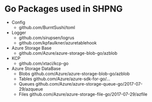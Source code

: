 # Go Packages used in SHPNG
* Config
    * github.com/BurntSushi/toml
* Logger
    * github.com/sirupsen/logrus
    * github.com/kpfaulkner/azuretablehook
* Azure Storage Base
    * github.com/Azure/azure-storage-blob-go/azblob
* KCP
    * github.com/xtaci/kcp-go
* Azure Storage DataBase
    * Blobs github.com/Azure/azure-storage-blob-go/azblob
    * Tables github.com/Azure/azure-sdk-for-go/...
    * Queues github.com/Azure/azure-storage-queue-go/2017-07-29/azqueue
    * Files github.com/Azure/azure-storage-file-go/2017-07-29/azfile